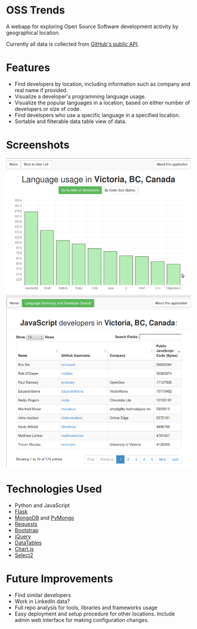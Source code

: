 OSS Trends
==============

A webapp for exploring Open Source Software development activity by
geographical location.

Currently all data is collected from
[GitHub's public API](http://developer.github.com/v3/).

Features
========
* Find developers by location, including information such as company and
  real name if provided.
* Visualize a developer's programming language usage.
* Visualize the popular languages in a location, based on either number of
  developers or size of code.
* Find developers who use a specific language in a specified location.
* Sortable and filterable data table view of data.

Screenshots
===========
![Programming language usage in Victoria, BC](/docs/barchart.png?raw=true "Programming language usage in Victoria, BC")
![JavaScript developers in Victoria, BC](/docs/datatable.png?raw=true "JavaScript developers in Victoria, BC")

Technologies Used
=================
* Python and JavaScript
* [Flask](http://flask.pocoo.org/)
* [MongoDB](http://www.mongodb.org/) and
  [PyMongo](https://github.com/mongodb/mongo-python-driver)
* [Requests](http://requests.readthedocs.org/en/latest/)
* [Bootstrap](http://getbootstrap.com/)
* [jQuery](http://jquery.com/)
* [DataTables](http://datatables.net/)
* [Chart.js](http://www.chartjs.org/)
* [Select2](http://ivaynberg.github.io/select2/)

Future Improvements
===================
* Find similar developers
* Work in LinkedIn data?
* Full repo analysis for tools, libraries and frameworks usage
* Easy deployment and setup procedure for other locations.  Include admin
  web interface for making configuration changes.